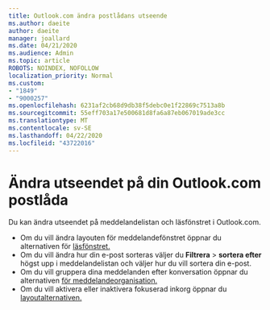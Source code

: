 ```yaml
---
title: Outlook.com ändra postlådans utseende
ms.author: daeite
author: daeite
manager: joallard
ms.date: 04/21/2020
ms.audience: Admin
ms.topic: article
ROBOTS: NOINDEX, NOFOLLOW
localization_priority: Normal
ms.custom:
- "1849"
- "9000257"
ms.openlocfilehash: 6231af2cb68d9db38f5debc0e1f22869c7513a8b
ms.sourcegitcommit: 55eff703a17e500681d8fa6a87eb067019ade3cc
ms.translationtype: MT
ms.contentlocale: sv-SE
ms.lasthandoff: 04/22/2020
ms.locfileid: "43722016"
---
```

# <a name="change-the-look-of-your-outlookcom-mailbox"></a>Ändra utseendet på din Outlook.com postlåda

Du kan ändra utseendet på meddelandelistan och läsfönstret i Outlook.com.

- Om du vill ändra layouten för meddelandefönstret öppnar du alternativen för [läsfönstret.](https://outlook.live.com/mail/options/mail/layout/readingPane)
- Om du vill ändra hur din e-post sorteras väljer du **Filtrera** > **sortera efter** högst upp i meddelandelistan och väljer hur du vill sortera din e-post.
- Om du vill gruppera dina meddelanden efter konversation öppnar du alternativen [för meddelandeorganisation.](https://outlook.live.com/mail/options/mail/layout/conversations)
- Om du vill aktivera eller inaktivera fokuserad inkorg öppnar du [layoutalternativen.](https://outlook.live.com/mail/options/mail/layout/focused)